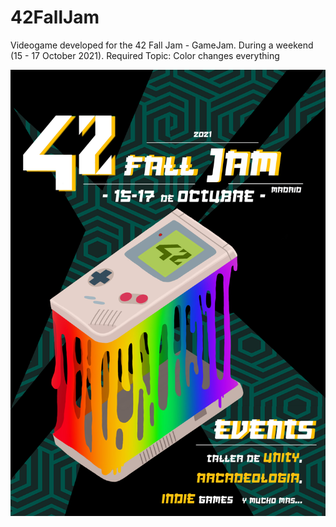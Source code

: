 # 42FallJam
Videogame developed for the 42 Fall Jam - GameJam. During a weekend (15 - 17 October 2021). Required Topic: Color changes everything

![](cartel.jpg)

